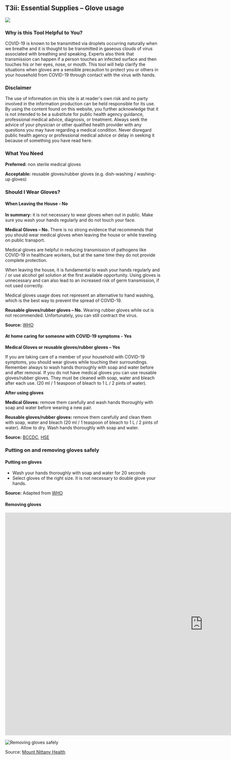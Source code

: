 ## T3ii: Essential Supplies – Glove usage

<a href="/T3ii_use_of_gloves_v3.pdf" target="_blank">
    <img class="downloadtools" src="/download-tools.png" />
</a>

### Why is this Tool Helpful to You?
COVID-19 is known to be transmitted via droplets occurring naturally when we breathe and it is thought to be transmitted in gaseous clouds of virus associated with breathing and speaking. Experts also think that transmission can happen if a person touches an infected surface and then touches his or her eyes, nose, or mouth. This tool will help clarify the situations when gloves are a sensible precaution to protect you or others in your household from COVID-19 through contact with the virus with hands.

### Disclaimer

The use of information on this site is at reader's own risk and no party involved in the information production can be held responsible for its use. By using the content found on this website, you further acknowledge that it is not intended to be a substitute for public health agency guidance, professional medical advice, diagnosis, or treatment. Always seek the advice of your physician or other qualified health provider with any questions you may have regarding a medical condition. Never disregard public health agency or professional medical advice or delay in seeking it because of something you have read here.

### What You Need

**Preferred:** non sterile medical gloves

**Acceptable:** reusable gloves/rubber gloves (e.g. dish-washing / washing-up gloves)

### Should I Wear Gloves?

#### When Leaving the House - No

**In summary:** it is not necessary to wear gloves when out in public. Make sure you wash your hands regularly and do not touch your face. 

**Medical Gloves – No.** There is no strong evidence that recommends that you should wear medical gloves when leaving the house or while traveling on public transport.

Medical gloves are helpful in reducing transmission of pathogens like COVID-19 in healthcare workers, but at the same time they do not provide complete protection. 

When leaving the house, it is fundamental to wash your hands regularly and / or use alcohol gel solution at the first available opportunity. Using gloves is unnecessary and can also lead to an increased risk of germ transmission, if not used correctly.

Medical gloves usage does not represent an alternative to hand washing, which is the best way to prevent the spread of COVID-19.

**Reusable gloves/rubber gloves – No.** Wearing rubber gloves while out is not recommended. Unfortunately, you can still contract the virus. 

**Source:** [WHO](https://www.who.int/emergencies/diseases/novel-coronavirus-2019/advice-for-public)

#### At home caring for someone with COVID-19 symptoms - Yes

**Medical Gloves or reusable gloves/rubber gloves – Yes**

If you are taking care of a member of your household with COVID-19 symptoms, you should wear gloves while touching their surroundings. Remember always to wash hands thoroughly with soap and water before and after removal. 
If you do not have medical gloves you can use reusable gloves/rubber gloves. They must be cleaned with soap, water and bleach after each use. (20 ml / 1 teaspoon of bleach to 1 L / 2 pints of water). 

**__After using gloves__**

**Medical Gloves:** remove them carefully and wash hands thoroughly with soap and water before wearing a new pair. 

**Reusable gloves/rubber gloves:** remove them carefully and clean them with soap, water and bleach (20 ml / 1 teaspoon of bleach to 1 L / 2 pints of water). Allow to dry. Wash hands thoroughly with soap and water. 

**Source:** [BCCDC](http://www.bccdc.ca/health-professionals/clinical-resources/covid-19-care), [HSE](http://www.hse.gov.uk/)

### Putting on and removing gloves safely

#### Putting on gloves
- Wash your hands thoroughly with soap and water for 20 seconds
- Select gloves of the right size. It is not necessary to double glove your hands.

**Source:** Adapted from [WHO](https://www.who.int/emergencies/diseases/novel-coronavirus-2019/advice-for-public/when-and-how-to-use-masks)

#### Removing gloves

<div class="video-responsive">
  <iframe width="1280" height="720" src="https://www.youtube.com/embed/9udaYajGMww" frameborder="0" allow="accelerometer; autoplay; encrypted-media; gyroscope; picture-in-picture" allowfullscreen></iframe>
</div>

![Removing gloves safely](gloves_safe_removal.jpg)

Source: [Mount Nittany Health](https://www.mountnittany.org/articles/healthsheets/6218)
